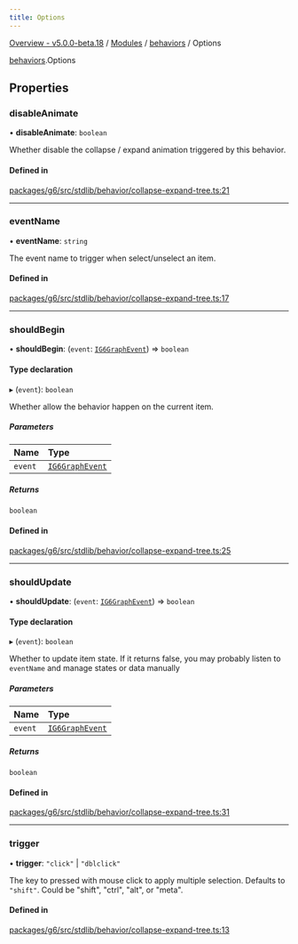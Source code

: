 ```yaml
---
title: Options
---
```


[Overview - v5.0.0-beta.18](../../README.en.md) / [Modules](../../modules.en.md) / [behaviors](../../modules/behaviors.en.md) / Options

[behaviors](../../modules/behaviors.en.md).Options

## Properties

### disableAnimate

• **disableAnimate**: `boolean`

Whether disable the collapse / expand animation triggered by this behavior.

#### Defined in

[packages/g6/src/stdlib/behavior/collapse-expand-tree.ts:21](https://github.com/antvis/G6/blob/61e525e59b/packages/g6/src/stdlib/behavior/collapse-expand-tree.ts#L21)

---

### eventName

• **eventName**: `string`

The event name to trigger when select/unselect an item.

#### Defined in

[packages/g6/src/stdlib/behavior/collapse-expand-tree.ts:17](https://github.com/antvis/G6/blob/61e525e59b/packages/g6/src/stdlib/behavior/collapse-expand-tree.ts#L17)

---

### shouldBegin

• **shouldBegin**: (`event`: [`IG6GraphEvent`](IG6GraphEvent.en.md)) => `boolean`

#### Type declaration

▸ (`event`): `boolean`

Whether allow the behavior happen on the current item.

##### Parameters

| Name    | Type                                   |
| :------ | :------------------------------------- |
| `event` | [`IG6GraphEvent`](IG6GraphEvent.en.md) |

##### Returns

`boolean`

#### Defined in

[packages/g6/src/stdlib/behavior/collapse-expand-tree.ts:25](https://github.com/antvis/G6/blob/61e525e59b/packages/g6/src/stdlib/behavior/collapse-expand-tree.ts#L25)

---

### shouldUpdate

• **shouldUpdate**: (`event`: [`IG6GraphEvent`](IG6GraphEvent.en.md)) => `boolean`

#### Type declaration

▸ (`event`): `boolean`

Whether to update item state.
If it returns false, you may probably listen to `eventName` and
manage states or data manually

##### Parameters

| Name    | Type                                   |
| :------ | :------------------------------------- |
| `event` | [`IG6GraphEvent`](IG6GraphEvent.en.md) |

##### Returns

`boolean`

#### Defined in

[packages/g6/src/stdlib/behavior/collapse-expand-tree.ts:31](https://github.com/antvis/G6/blob/61e525e59b/packages/g6/src/stdlib/behavior/collapse-expand-tree.ts#L31)

---

### trigger

• **trigger**: `"click"` \| `"dblclick"`

The key to pressed with mouse click to apply multiple selection.
Defaults to `"shift"`.
Could be "shift", "ctrl", "alt", or "meta".

#### Defined in

[packages/g6/src/stdlib/behavior/collapse-expand-tree.ts:13](https://github.com/antvis/G6/blob/61e525e59b/packages/g6/src/stdlib/behavior/collapse-expand-tree.ts#L13)
